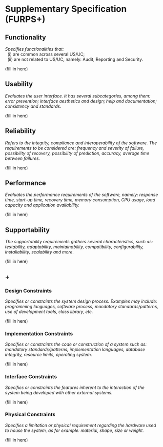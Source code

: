 # Supplementary Specification (FURPS+)

## Functionality
_Specifies functionalities that:_  
&nbsp;&nbsp;(i) are common across several US/UC;  
&nbsp;&nbsp;(ii) are not related to US/UC, namely: Audit, Reporting and Security.

(fill in here)

## Usability
_Evaluates the user interface. It has several subcategories, among them: error prevention; interface aesthetics and design; help and documentation; consistency and standards._

(fill in here)

## Reliability
_Refers to the integrity, compliance and interoperability of the software. The requirements to be considered are: frequency and severity of failure, possibility of recovery, possibility of prediction, accuracy, average time between failures._

(fill in here)

## Performance
_Evaluates the performance requirements of the software, namely: response time, start-up time, recovery time, memory consumption, CPU usage, load capacity and application availability._

(fill in here)

## Supportability
_The supportability requirements gathers several characteristics, such as: testability, adaptability, maintainability, compatibility, configurability, installability, scalability and more._

(fill in here)

## +

### Design Constraints
_Specifies or constraints the system design process. Examples may include: programming languages, software process, mandatory standards/patterns, use of development tools, class library, etc._

(fill in here)

### Implementation Constraints
_Specifies or constraints the code or construction of a system such as: mandatory standards/patterns, implementation languages, database integrity, resource limits, operating system._

(fill in here)

### Interface Constraints
_Specifies or constraints the features inherent to the interaction of the system being developed with other external systems._

(fill in here)

### Physical Constraints
_Specifies a limitation or physical requirement regarding the hardware used to house the system, as for example: material, shape, size or weight._

(fill in here)
